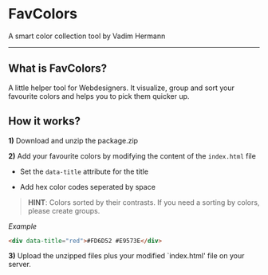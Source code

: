 # FavColors

A smart color collection tool by Vadim Hermann

---

## What is FavColors?
A little helper tool for Webdesigners. It visualize, group and sort your favourite colors and helps you to pick them quicker up.


## How it works?
**1)** Download and unzip the package.zip

**2)** Add your favourite colors by modifying the content of the `index.html` file

- Set the `data-title` attribute for the title

- Add hex color codes seperated by space

> **HINT**: Colors sorted by their contrasts. If you need a sorting by colors, please create groups.

*Example* 
```html
<div data-title="red">#FD6D52 #E9573E</div>
````

**3)** Upload the unzipped files plus your modified `index.html' file on your server.
